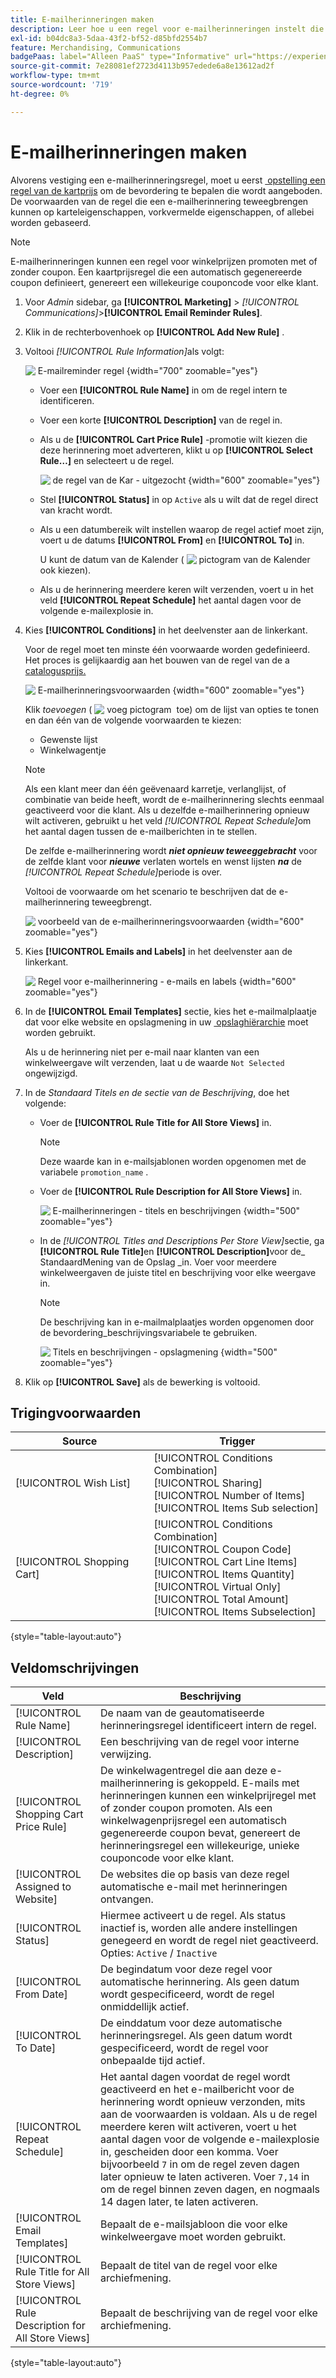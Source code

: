 ```yaml
---
title: E-mailherinneringen maken
description: Leer hoe u een regel voor e-mailherinneringen instelt die gebruikmaakt van een bestaande regel voor de prijs van winkelwagentjes.
exl-id: b04dc8a3-5daa-43f2-bf52-d85bfd2554b7
feature: Merchandising, Communications
badgePaas: label="Alleen PaaS" type="Informative" url="https://experienceleague.adobe.com/nl/docs/commerce/user-guides/product-solutions" tooltip="Is alleen van toepassing op Adobe Commerce op Cloud-projecten (door Adobe beheerde PaaS-infrastructuur) en op projecten in het veld."
source-git-commit: 7e28081ef2723d4113b957edede6a8e13612ad2f
workflow-type: tm+mt
source-wordcount: '719'
ht-degree: 0%

---
```


# E-mailherinneringen maken

Alvorens vestiging een e-mailherinneringsregel, moet u eerst [&#x200B; opstelling een regel van de kartprijs &#x200B;](price-rules-cart-create.md) om de bevordering te bepalen die wordt aangeboden. De voorwaarden van de regel die een e-mailherinnering teweegbrengen kunnen op karteleigenschappen, vorkvermelde eigenschappen, of allebei worden gebaseerd.

>[!NOTE]
>
>E-mailherinneringen kunnen een regel voor winkelprijzen promoten met of zonder coupon. Een kaartprijsregel die een automatisch gegenereerde coupon definieert, genereert een willekeurige couponcode voor elke klant.

1. Voor _Admin_ sidebar, ga **[!UICONTROL Marketing]** > _[!UICONTROL Communications]_>**[!UICONTROL Email Reminder Rules]**.

1. Klik in de rechterbovenhoek op **[!UICONTROL Add New Rule]** .

1. Voltooi _[!UICONTROL Rule Information]_&#x200B;als volgt:

   ![&#x200B; E-mailreminder regel &#x200B;](./assets/email-reminder-new.png){width="700" zoomable="yes"}

   - Voer een **[!UICONTROL Rule Name]** in om de regel intern te identificeren.

   - Voer een korte **[!UICONTROL Description]** van de regel in.

   - Als u de **[!UICONTROL Cart Price Rule]** -promotie wilt kiezen die deze herinnering moet adverteren, klikt u op **[!UICONTROL Select Rule…]** en selecteert u de regel.

     ![&#x200B; de regel van de Kar - uitgezocht &#x200B;](./assets/email-reminder-select-rule.png){width="600" zoomable="yes"}

   - Stel **[!UICONTROL Status]** in op `Active` als u wilt dat de regel direct van kracht wordt.

   - Als u een datumbereik wilt instellen waarop de regel actief moet zijn, voert u de datums **[!UICONTROL From]** en **[!UICONTROL To]** in.

     U kunt de datum van de Kalender ( ![&#x200B; pictogram van de Kalender &#x200B;](../assets/icon-calendar.png) ook kiezen).

   - Als u de herinnering meerdere keren wilt verzenden, voert u in het veld **[!UICONTROL Repeat Schedule]** het aantal dagen voor de volgende e-mailexplosie in.

1. Kies **[!UICONTROL Conditions]** in het deelvenster aan de linkerkant.

   Voor de regel moet ten minste één voorwaarde worden gedefinieerd. Het proces is gelijkaardig aan het bouwen van de regel van de a [&#x200B; catalogusprijs.](price-rules-catalog.md)

   ![&#x200B; E-mailherinneringsvoorwaarden &#x200B;](./assets/email-reminder-conditions.png){width="600" zoomable="yes"}

   Klik _toevoegen_ ( ![&#x200B; voeg pictogram &#x200B;](../assets/icon-add-green-circle.png) toe) om de lijst van opties te tonen en dan één van de volgende voorwaarden te kiezen:

   - Gewenste lijst
   - Winkelwagentje

   >[!NOTE]
   >
   >Als een klant meer dan één geëvenaard karretje, verlanglijst, of combinatie van beide heeft, wordt de e-mailherinnering slechts eenmaal geactiveerd voor die klant. Als u dezelfde e-mailherinnering opnieuw wilt activeren, gebruikt u het veld _[!UICONTROL Repeat Schedule]_&#x200B;om het aantal dagen tussen de e-mailberichten in te stellen. <br/>
   >
   >De zelfde e-mailherinnering wordt **_niet opnieuw teweeggebracht_** voor de zelfde klant voor **_nieuwe_** verlaten wortels en wenst lijsten **_na_** de _[!UICONTROL Repeat Schedule]_&#x200B;periode is over.

   Voltooi de voorwaarde om het scenario te beschrijven dat de e-mailherinnering teweegbrengt.

   ![&#x200B; voorbeeld van de e-mailherinneringsvoorwaarden &#x200B;](./assets/email-reminder-condition-example.png){width="600" zoomable="yes"}

1. Kies **[!UICONTROL Emails and Labels]** in het deelvenster aan de linkerkant.

   ![&#x200B; Regel voor e-mailherinnering - e-mails en labels &#x200B;](./assets/email-reminder-rule-emails-labels-email-templates.png){width="600" zoomable="yes"}

1. In de **[!UICONTROL Email Templates]** sectie, kies het e-mailmalplaatje dat voor elke website en opslagmening in uw [&#x200B; opslaghiërarchie &#x200B;](../getting-started/websites-stores-views.md) moet worden gebruikt.

   Als u de herinnering niet per e-mail naar klanten van een winkelweergave wilt verzenden, laat u de waarde `Not Selected` ongewijzigd.

1. In de _Standaard Titels en de sectie van de Beschrijving_, doe het volgende:

   - Voer de **[!UICONTROL Rule Title for All Store Views]** in.

     >[!NOTE]
     >
     >Deze waarde kan in e-mailsjablonen worden opgenomen met de variabele `promotion_name` .

   - Voer de **[!UICONTROL Rule Description for All Store Views]** in.

     ![&#x200B; E-mailherinneringen - titels en beschrijvingen &#x200B;](./assets/email-reminders-emails-and-labels-default-titles-description.png){width="500" zoomable="yes"}

   - In de _[!UICONTROL Titles and Descriptions Per Store View]_&#x200B;sectie, ga **[!UICONTROL Rule Title]**&#x200B;en **[!UICONTROL Description]**&#x200B;voor de_ StandaardMening van de Opslag _in. Voer voor meerdere winkelweergaven de juiste titel en beschrijving voor elke weergave in.

     >[!NOTE]
     >
     >De beschrijving kan in e-mailmalplaatjes worden opgenomen door de bevordering_beschrijvingsvariabele te gebruiken.

     ![&#x200B; Titels en beschrijvingen - opslagmening &#x200B;](./assets/email-reminder-rules-title-descriptions-per-store-view.png){width="500" zoomable="yes"}

1. Klik op **[!UICONTROL Save]** als de bewerking is voltooid.

## Trigingvoorwaarden

| Source | Trigger |
|--- |--- |
| [!UICONTROL Wish List] | [!UICONTROL Conditions Combination]<br/>[!UICONTROL Sharing]<br/>[!UICONTROL Number of Items]<br/>[!UICONTROL Items Sub selection] |
| [!UICONTROL Shopping Cart] | [!UICONTROL Conditions Combination]<br/>[!UICONTROL Coupon Code]<br/>[!UICONTROL Cart Line Items]<br/>[!UICONTROL Items Quantity]<br/>[!UICONTROL Virtual Only]<br/>[!UICONTROL Total Amount]<br/>[!UICONTROL Items Subselection] |

{style="table-layout:auto"}

## Veldomschrijvingen

| Veld | Beschrijving |
|--- |--- |
| [!UICONTROL Rule Name] | De naam van de geautomatiseerde herinneringsregel identificeert intern de regel. |
| [!UICONTROL Description] | Een beschrijving van de regel voor interne verwijzing. |
| [!UICONTROL Shopping Cart Price Rule] | De winkelwagentregel die aan deze e-mailherinnering is gekoppeld. E-mails met herinneringen kunnen een winkelprijregel met of zonder coupon promoten. Als een winkelwagenprijsregel een automatisch gegenereerde coupon bevat, genereert de herinneringsregel een willekeurige, unieke couponcode voor elke klant. |
| [!UICONTROL Assigned to Website] | De websites die op basis van deze regel automatische e-mail met herinneringen ontvangen. |
| [!UICONTROL Status] | Hiermee activeert u de regel. Als status inactief is, worden alle andere instellingen genegeerd en wordt de regel niet geactiveerd. Opties: `Active` / `Inactive` |
| [!UICONTROL From Date] | De begindatum voor deze regel voor automatische herinnering. Als geen datum wordt gespecificeerd, wordt de regel onmiddellijk actief. |
| [!UICONTROL To Date] | De einddatum voor deze automatische herinneringsregel. Als geen datum wordt gespecificeerd, wordt de regel voor onbepaalde tijd actief. |
| [!UICONTROL Repeat Schedule] | Het aantal dagen voordat de regel wordt geactiveerd en het e-mailbericht voor de herinnering wordt opnieuw verzonden, mits aan de voorwaarden is voldaan. Als u de regel meerdere keren wilt activeren, voert u het aantal dagen voor de volgende e-mailexplosie in, gescheiden door een komma. Voer bijvoorbeeld `7` in om de regel zeven dagen later opnieuw te laten activeren. Voer `7,14` in om de regel binnen zeven dagen, en nogmaals 14 dagen later, te laten activeren. |
| [!UICONTROL Email Templates] | Bepaalt de e-mailsjabloon die voor elke winkelweergave moet worden gebruikt. |
| [!UICONTROL Rule Title for All Store Views] | Bepaalt de titel van de regel voor elke archiefmening. |
| [!UICONTROL Rule Description for All Store Views] | Bepaalt de beschrijving van de regel voor elke archiefmening. |

{style="table-layout:auto"}
